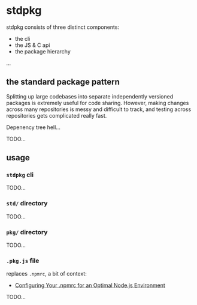 # stdpkg

stdpkg consists of three distinct components:

* the cli
* the JS & C api
* the package hierarchy

...

## the standard package pattern

Splitting up large codebases into separate independently versioned packages is extremely useful for code sharing. However, making changes across many repositories is messy and difficult to track, and testing across repositories gets complicated really fast.

Depenency tree hell...

TODO...

## usage

### `stdpkg` cli

TODO...

### `std/` directory

TODO...

### `pkg/` directory

TODO...

### `.pkg.js` file

replaces `.npmrc`, a bit of context:

* [Configuring Your .npmrc for an Optimal Node.js Environment](https://nodesource.com/blog/configuring-your-npmrc-for-an-optimal-node-js-environment/)

TODO...